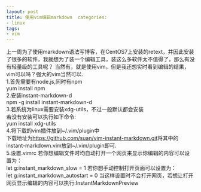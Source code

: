 ```yaml
---
layout: post
title: 使用vim编辑markdown  categories:
- linux
tags:
- vim
---
```

上一周为了使用markdown语法写博客，在CentOS7上安装的retext，并因此安装了很多的软件，我就想为了装一个编辑工具，装这么多软件太不值得了，那么有没有轻量级的工具呢？
当然有，就是使用vim，但是我还想实时看到编辑的结果，vim可以吗？强大的vim当然可以.  
1.首先需要有node.js,同时有npm  
yum install npm  
2.安装instant-markdown-d  
npm -g install instant-markdown-d  
3.若系统为linux需要安装xdg-utils，不过一般默认都会安装  
若没有安装可以执行如下命令:  
yum install xdg-utils  
4.将下载的vim插件放到~/.vim/plugin中  
下载地址为<https://github.com/suan/vim-instant-markdown.git>将其中的instant-markdown.vim放到~/.vim/plugin即可.  
5.设置.vimrc
若你想编辑文件时均自动打开一个网页来显示你编辑的内容可以设置为：  
let g:instant_markdown_slow = 1
若你想手动控制打开页面可以设置为：  
let g:instant_markdown_autostart = 0
当这样设置时不会打开网页，若想让打开网页显示编辑的内容可以执行:InstantMarkdownPreview

